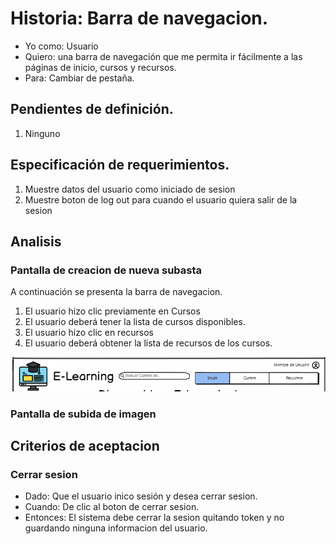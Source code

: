 # Historia: Barra de navegacion.

- Yo como: Usuario
- Quiero: una barra de navegación que me permita ir fácilmente a las páginas de inicio, cursos y recursos.
- Para: Cambiar de pestaña.

## Pendientes de definición.

1. Ninguno

## Especificación de requerimientos.

1. Muestre datos del usuario como iniciado de sesion
2. Muestre boton de log out para cuando el usuario quiera salir de la sesion

## Analisis

### Pantalla de creacion de nueva subasta

A continuación se presenta la barra de navegacion.

1. El usuario hizo clic previamente en Cursos
2. El usuario deberá tener la lista de cursos disponibles.
3. El usuario hizo clic en recursos
4. El usuario deberá obtener la lista de recursos de los cursos.

![Alt text](image.png)

### Pantalla de subida de imagen

## Criterios de aceptacion

### Cerrar sesion

- Dado: Que el usuario inico sesión y desea cerrar sesion.
- Cuando: De clic al boton de cerrar sesion.
- Entonces: El sistema debe cerrar la sesion quitando token y no guardando ninguna informacion del usuario.
